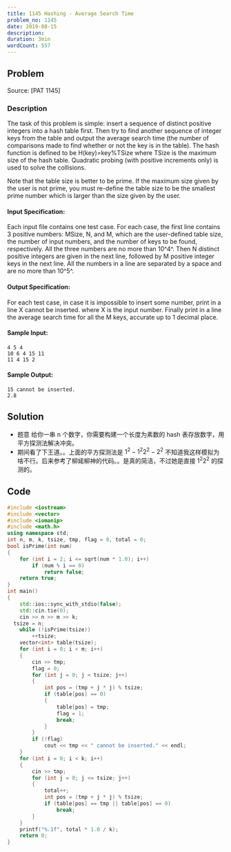 ```yaml
---
title: 1145 Hashing - Average Search Time
problem_no: 1145
date: 2019-08-15
description:
duration: 3min
wordCount: 557
---
```


<!--more-->

## Problem

Source: [PAT 1145]

### Description

The task of this problem is simple: insert a sequence of distinct positive integers into a hash table first. Then try to
find another sequence of integer keys from the table and output the average search time (the number of comparisons made
to find whether or not the key is in the table). The hash function is defined to be H(key)=key%TSize where TSize is the
maximum size of the hash table. Quadratic probing (with positive increments only) is used to solve the collisions.

Note that the table size is better to be prime. If the maximum size given by the user is not prime, you must re-define
the table size to be the smallest prime number which is larger than the size given by the user.

#### Input Specification:

Each input file contains one test case. For each case, the first line contains 3 positive numbers: MSize, N, and M,
which are the user-defined table size, the number of input numbers, and the number of keys to be found, respectively.
All the three numbers are no more than 10^4^. Then N distinct positive integers are given in the next line, followed by
M positive integer keys in the next line. All the numbers in a line are separated by a space and are no more than 10^5^.

#### Output Specification:

For each test case, in case it is impossible to insert some number, print in a line X cannot be inserted. where X is the
input number. Finally print in a line the average search time for all the M keys, accurate up to 1 decimal place.

#### Sample Input:

```
4 5 4
10 6 4 15 11
11 4 15 2
```

#### Sample Output:

```
15 cannot be inserted.
2.8
```

## Solution

- 题意 给你一串 n 个数字，你需要构建一个长度为素数的 hash 表存放数字，用平方探测法解决冲突。
- 期间看了下王道。。上面的平方探测法是 $1^2 -1^2 2^2 -2^2$ 不知道我这样模拟为啥不行。后来参考了柳婼柳神的代码。。是真的简洁，不过她是直接 $1^2 2^2$ 的探测的。

## Code




```cpp
#include <iostream>
#include <vector>
#include <iomanip>
#include <math.h>
using namespace std;
int n, m, k, tsize, tmp, flag = 0, total = 0;
bool isPrime(int num)
{
    for (int i = 2; i <= sqrt(num * 1.0); i++)
        if (num % i == 0)
            return false;
    return true;
}
int main()
{
    std::ios::sync_with_stdio(false);
    std::cin.tie(0);
    cin >> n >> m >> k;
  tsize = n;
    while (!isPrime(tsize))
        ++tsize;
    vector<int> table(tsize);
    for (int i = 0; i < m; i++)
    {
        cin >> tmp;
        flag = 0;
        for (int j = 0; j < tsize; j++)
        {
            int pos = (tmp + j * j) % tsize;
            if (table[pos] == 0)
            {
                table[pos] = tmp;
                flag = 1;
                break;
            }
        }
        if (!flag)
            cout << tmp << " cannot be inserted." << endl;
    }
    for (int i = 0; i < k; i++)
    {
        cin >> tmp;
        for (int j = 0; j <= tsize; j++)
        {
            total++;
            int pos = (tmp + j * j) % tsize;
            if (table[pos] == tmp || table[pos] == 0)
                break;
        }
    }
    printf("%.1f", total * 1.0 / k);
    return 0;
}
```
